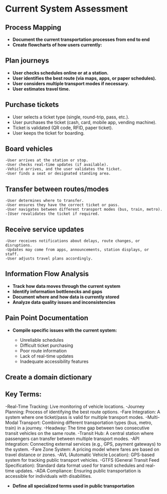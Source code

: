 # Current System Assessment

## Process Mapping

- **Document the current transportation processes from end to end**
- **Create flowcharts of how users currently:**

## Plan journeys
- **User checks schedules online or at a station.**
- **User identifies the best route (via maps, apps, or paper schedules).**
- **User considers multiple transport modes if necessary.**
- **User estimates travel time.**

## Purchase tickets
   - User selects a ticket type (single, round-trip, pass, etc.).
   - User purchases the ticket (cash, card, mobile app, vending machine).
   - Ticket is validated (QR code, RFID, paper ticket).
   - User keeps the ticket for boarding.
  
## Board vehicles
    -User arrives at the station or stop.
    -User checks real-time updates (if available).
    -Vehicle arrives, and the user validates the ticket.
    -User finds a seat or designated standing area.
  
## Transfer between routes/modes
    -User determines where to transfer.
    -User ensures they have the correct ticket or pass.
    -User navigates between different transport modes (bus, train, metro).
    -[User revalidates the ticket if required.
  
## Receive service updates
    -User receives notifications about delays, route changes, or disruptions.
    -Updates may come from apps, announcements, station displays, or staff.
    -User adjusts travel plans accordingly.

## Information Flow Analysis

- **Track how data moves through the current system**
- **Identify information bottlenecks and gaps**
- **Document where and how data is currently stored**
- **Analyze data quality issues and inconsistencies**

## Pain Point Documentation

- **Compile specific issues with the current system:**

  - Unreliable schedules
  - Difficult ticket purchasing
  - Poor route information
  - Lack of real-time updates
  - Inadequate accessibility features

## Create a domain dictionary
## Key Terms:
-Real-Time Tracking: Live monitoring of vehicle locations.
-Journey Planning: Process of identifying the best route options.
-Fare Integration: A system where one ticket/pass is valid for multiple transport modes.
-Multi-Modal Transport: Combining different transportation types (bus, metro, train) in a journey.
-Headway: The time gap between two consecutive transit vehicles on the same route.
-Transit Hub: A central station where passengers can transfer between multiple transport modes.
-API Integration: Connecting external services (e.g., GPS, payment gateways) to the system.
-Fare Zone System: A pricing model where fares are based on travel distance or zones.
-AVL (Automatic Vehicle Location): GPS-based system for tracking public transport vehicles.
-GTFS (General Transit Feed Specification): Standard data format used for transit schedules and real-time updates.
-ADA Compliance: Ensuring public transportation is accessible for individuals with disabilities.


- **Define all specialized terms used in public transportation**
